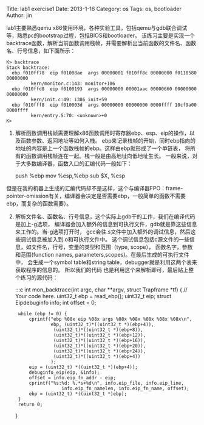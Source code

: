 Title: lab1 exercise1
Date: 2013-1-16
Category: os
Tags: os, bootloader
Author: jin


lab1主要熟悉qemu x86使用环境，各种实验工具，包括qemu与gdb联合调试等，熟悉pc的bootstrap过程，包括BIOS和bootloader。
该练习主要是实现一个backtrace函数，解析当前函数调用栈帧，并需要解析出当前函数的文件名、函数名、行号信息，如下面所示：

    K> backtrace
    Stack backtrace:
      ebp f010ff78  eip f01008ae  args 00000001 f010ff8c 00000000 f0110580 00000000
             kern/monitor.c:143: monitor+106
      ebp f010ffd8  eip f0100193  args 00000000 00001aac 00000660 00000000 00000000
             kern/init.c:49: i386_init+59
      ebp f010fff8  eip f010003d  args 00000000 00000000 0000ffff 10cf9a00 0000ffff
             kern/entry.S:70: <unknown>+0
    K>

1. 解析函数调用栈帧需要理解x86函数调用时寄存器ebp、esp、eip的操作，以及函数参数、返回地址等如何入栈。
ebp来记录栈帧的开始，同时ebp指向的地址的内容是上一个函数栈帧的ebp。这样由ebp就形成了一个单链表，
将所有的函数调用栈帧连在一起。栈一般是由高地址向低地址生长。
一般来说，对于大多数编译器，函数入口的汇编代码一般如下：


    push %ebp
    mov %esp,%ebp
    sub $X, %esp

但是在我的机器上生成的汇编代码却不是这样，这个与编译器FPO：frame-pointer-omission有关，编译器会决定是否需要ebp，一般简单的函数不需要ebp，而复杂的函数需要）。


2. 解析文件名、函数名、行号信息，这个实际上gdb干的工作，我们在编译代码是加上-g选项，
编译器会加入额外的信息到可执行文件，gdb就是靠这些信息来工作的。当-g选项打开时，
gcc会往.s文件中加入额外的调试信息，然后这些调试信息被加入到.o和可执行文件中。
这个调试信息包括c源文件的一些信息，如文件名，行号，变量的类型和范围（type, scope），
函数名字，参数和范围(function names, parameters,scopes)。在最后生成的可执行文件中，
会生成一个symbol table和string table，debugger就是利用这两个表来获取程序的信息的。
所以我们的代码 也是利用这个来解析即可，最后贴上整个练习的源代码：


    :::c
    int
    mon_backtrace(int argc, char **argv, struct Trapframe *tf)
    {
        // Your code here.
        uint32_t ebp = read_ebp();
        uint32_t eip;
        struct Eipdebuginfo info;
        int offset = 0;

        while (ebp != 0) {
            cprintf("ebp %08x eip %08x args %08x %08x %08x %08x %08x\n", 
                    ebp, (uint32_t)*((uint32_t *)(ebp+4)), 
                     (uint32_t)*((uint32_t *)(ebp+8)), 
                     (uint32_t)*((uint32_t *)(ebp+12)), 
                     (uint32_t)*((uint32_t *)(ebp+16)), 
                     (uint32_t)*((uint32_t *)(ebp+20)), 
                     (uint32_t)*((uint32_t *)(ebp+24)), 
                     (uint32_t)*((uint32_t *)(ebp+4)) 
                    );
            eip = (uint32_t) *((uint32_t *)(ebp+4));
            debuginfo_eip(eip, &info);
            offset = info.eip_fn_addr - eip; 
            cprintf("%s:%d: %.*s+%d\n", info.eip_file, info.eip_line,
                        info.eip_fn_namelen, info.eip_fn_name, offset);
            ebp = (uint32_t) *((uint32_t *)ebp);
        }
        return 0;
    }


